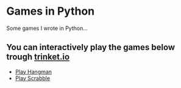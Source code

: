 # Games in Python
Some games I wrote in Python...

## You can interactively play the games below trough [trinket.io](https://trinket.io/)
- [Play Hangman](https://trinket.io/python/0ea6511220?outputOnly=true&runOption=run&showInstructions=true)
- [Play Scrabble](https://trinket.io/python/319274c77f?outputOnly=true&runOption=run)
